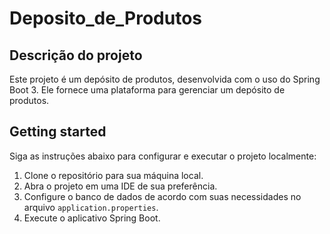 # Deposito_de_Produtos

## Descrição do projeto
Este projeto é um depósito de produtos, desenvolvida com o uso do Spring Boot 3. Ele fornece uma plataforma para gerenciar um depósito de produtos.

## Getting started
Siga as instruções abaixo para configurar e executar o projeto localmente:

1. Clone o repositório para sua máquina local.
2. Abra o projeto em uma IDE de sua preferência.
3. Configure o banco de dados de acordo com suas necessidades no arquivo `application.properties`.
4. Execute o aplicativo Spring Boot.
